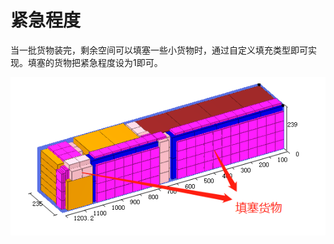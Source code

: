 # 紧急程度

当一批货物装完，剩余空间可以填塞一些小货物时，通过自定义填充类型即可实现。填塞的货物把紧急程度设为1即可。

![](../../../../.gitbook/assets/24.png)



